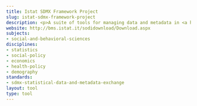 ```yaml
---
title: Istat SDMX Framework Project
slug: istat-sdmx-framework-project
description: <p>A suite of tools for managing data and metadata in <a href="../standards/sdmx-statistical-data-and-metadata-exchange.html">SDMX</a>.</p>
website: http://bms.istat.it/sodidownload/Download.aspx
subjects:
- social-and-behavioral-sciences
disciplines:
- statistics
- social-policy
- economics
- health-policy
- demography
standards:
- sdmx-statistical-data-and-metadata-exchange
layout: tool
type: tool
---
```


